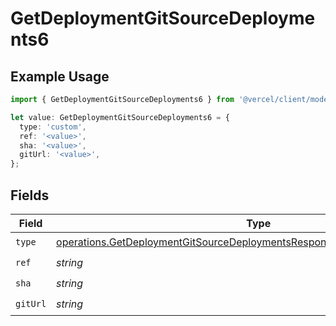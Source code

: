 # GetDeploymentGitSourceDeployments6

## Example Usage

```typescript
import { GetDeploymentGitSourceDeployments6 } from '@vercel/client/models/operations';

let value: GetDeploymentGitSourceDeployments6 = {
  type: 'custom',
  ref: '<value>',
  sha: '<value>',
  gitUrl: '<value>',
};
```

## Fields

| Field    | Type                                                                                                                                                                     | Required           | Description |
| -------- | ------------------------------------------------------------------------------------------------------------------------------------------------------------------------ | ------------------ | ----------- |
| `type`   | [operations.GetDeploymentGitSourceDeploymentsResponse200ApplicationJSONType](../../models/operations/getdeploymentgitsourcedeploymentsresponse200applicationjsontype.md) | :heavy_check_mark: | N/A         |
| `ref`    | _string_                                                                                                                                                                 | :heavy_check_mark: | N/A         |
| `sha`    | _string_                                                                                                                                                                 | :heavy_check_mark: | N/A         |
| `gitUrl` | _string_                                                                                                                                                                 | :heavy_check_mark: | N/A         |

